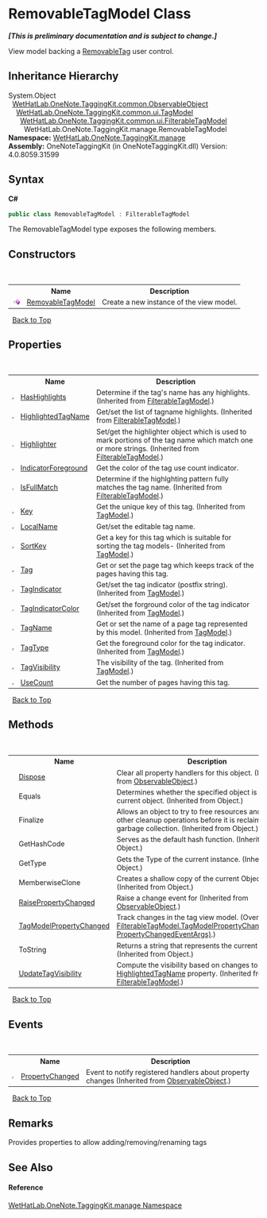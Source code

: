 # RemovableTagModel Class
 _**\[This is preliminary documentation and is subject to change.\]**_

View model backing a <a href="ef583703-d11c-ba42-c90f-7c19350d1e2b">RemovableTag</a> user control.


## Inheritance Hierarchy
System.Object<br />&nbsp;&nbsp;<a href="11d6cbca-a6ed-ac3c-8cdb-a81177e6f4fd">WetHatLab.OneNote.TaggingKit.common.ObservableObject</a><br />&nbsp;&nbsp;&nbsp;&nbsp;<a href="c74fe645-91b2-831c-6869-763addf746aa">WetHatLab.OneNote.TaggingKit.common.ui.TagModel</a><br />&nbsp;&nbsp;&nbsp;&nbsp;&nbsp;&nbsp;<a href="ff6915ee-46c5-1c9e-7b33-f1a306ce968d">WetHatLab.OneNote.TaggingKit.common.ui.FilterableTagModel</a><br />&nbsp;&nbsp;&nbsp;&nbsp;&nbsp;&nbsp;&nbsp;&nbsp;WetHatLab.OneNote.TaggingKit.manage.RemovableTagModel<br />
**Namespace:**&nbsp;<a href="6c09c3a7-2ecd-33d5-2ed0-acefd996500f">WetHatLab.OneNote.TaggingKit.manage</a><br />**Assembly:**&nbsp;OneNoteTaggingKit (in OneNoteTaggingKit.dll) Version: 4.0.8059.31599

## Syntax

**C#**<br />
``` C#
public class RemovableTagModel : FilterableTagModel
```

The RemovableTagModel type exposes the following members.


## Constructors
&nbsp;<table><tr><th></th><th>Name</th><th>Description</th></tr><tr><td>![Public method](media/pubmethod.gif "Public method")</td><td><a href="5235a1df-2564-7acd-7bf3-912397a924a9">RemovableTagModel</a></td><td>
Create a new instance of the view model.</td></tr></table>&nbsp;
<a href="#removabletagmodel-class">Back to Top</a>

## Properties
&nbsp;<table><tr><th></th><th>Name</th><th>Description</th></tr><tr><td>![Public property](media/pubproperty.gif "Public property")</td><td><a href="247b1b70-3cb1-b8ba-9e93-a518e8400840">HasHighlights</a></td><td>
Determine if the tag's name has any highlights.
 (Inherited from <a href="ff6915ee-46c5-1c9e-7b33-f1a306ce968d">FilterableTagModel</a>.)</td></tr><tr><td>![Public property](media/pubproperty.gif "Public property")</td><td><a href="c188c327-b193-b58d-7934-38711725d451">HighlightedTagName</a></td><td>
Get/set the list of tagname highlights.
 (Inherited from <a href="ff6915ee-46c5-1c9e-7b33-f1a306ce968d">FilterableTagModel</a>.)</td></tr><tr><td>![Public property](media/pubproperty.gif "Public property")</td><td><a href="deeba836-ff7c-07be-4d16-7a113ba7eb30">Highlighter</a></td><td>
Set/get the highlighter object which is used to mark portions of the tag name which match one or more strings.
 (Inherited from <a href="ff6915ee-46c5-1c9e-7b33-f1a306ce968d">FilterableTagModel</a>.)</td></tr><tr><td>![Public property](media/pubproperty.gif "Public property")</td><td><a href="eb68a667-f7fa-713b-16e9-e3f50d68b647">IndicatorForeground</a></td><td>
Get the color of the tag use count indicator.</td></tr><tr><td>![Public property](media/pubproperty.gif "Public property")</td><td><a href="a3c85c71-c40d-240a-c2cd-16186991c64f">IsFullMatch</a></td><td>
Determine if the highlghting pattern fully matches the tag name.
 (Inherited from <a href="ff6915ee-46c5-1c9e-7b33-f1a306ce968d">FilterableTagModel</a>.)</td></tr><tr><td>![Public property](media/pubproperty.gif "Public property")</td><td><a href="39f847f2-e662-d38f-d07c-23ce3a2b1ee9">Key</a></td><td>
Get the unique key of this tag.
 (Inherited from <a href="c74fe645-91b2-831c-6869-763addf746aa">TagModel</a>.)</td></tr><tr><td>![Public property](media/pubproperty.gif "Public property")</td><td><a href="ecdd57d2-f93d-815e-3b09-01670bed67c3">LocalName</a></td><td>
Get/set the editable tag name.</td></tr><tr><td>![Public property](media/pubproperty.gif "Public property")</td><td><a href="a43b259f-6bf7-d03e-274e-7d6775a5577a">SortKey</a></td><td>
Get a key for this tag which is suitable for sorting the tag models-
 (Inherited from <a href="c74fe645-91b2-831c-6869-763addf746aa">TagModel</a>.)</td></tr><tr><td>![Protected property](media/protproperty.gif "Protected property")</td><td><a href="f13dd952-ee76-bf63-e6ca-abc238060d35">Tag</a></td><td>
Get or set the page tag which keeps track of the pages having this tag.</td></tr><tr><td>![Public property](media/pubproperty.gif "Public property")</td><td><a href="135e6965-9f92-1c23-f19e-7e1943e7e0c0">TagIndicator</a></td><td>
Get/set the tag indicator (postfix string).
 (Inherited from <a href="c74fe645-91b2-831c-6869-763addf746aa">TagModel</a>.)</td></tr><tr><td>![Public property](media/pubproperty.gif "Public property")</td><td><a href="2b686f19-a0de-d569-81d1-4eb38e69e00b">TagIndicatorColor</a></td><td>
Get/set the forground color of the tag indicator
 (Inherited from <a href="c74fe645-91b2-831c-6869-763addf746aa">TagModel</a>.)</td></tr><tr><td>![Public property](media/pubproperty.gif "Public property")</td><td><a href="1fb2d87e-bc21-a776-f082-c3038bb76179">TagName</a></td><td>
Get or set the name of a page tag represented by this model.
 (Inherited from <a href="c74fe645-91b2-831c-6869-763addf746aa">TagModel</a>.)</td></tr><tr><td>![Public property](media/pubproperty.gif "Public property")</td><td><a href="e964eec6-7268-6b84-ebb8-5f7edf4a58af">TagType</a></td><td>
Get the foreground color for the tag indicator.
 (Inherited from <a href="c74fe645-91b2-831c-6869-763addf746aa">TagModel</a>.)</td></tr><tr><td>![Public property](media/pubproperty.gif "Public property")</td><td><a href="1fd994d7-e049-994c-1ebb-c3a2c6323c85">TagVisibility</a></td><td>
The visibility of the tag.
 (Inherited from <a href="c74fe645-91b2-831c-6869-763addf746aa">TagModel</a>.)</td></tr><tr><td>![Public property](media/pubproperty.gif "Public property")</td><td><a href="795e5c87-fcf0-59bc-725c-d489a3892dff">UseCount</a></td><td>
Get the number of pages having this tag.</td></tr></table>&nbsp;
<a href="#removabletagmodel-class">Back to Top</a>

## Methods
&nbsp;<table><tr><th></th><th>Name</th><th>Description</th></tr><tr><td>![Public method](media/pubmethod.gif "Public method")</td><td><a href="35d00535-1e7e-22a1-cb53-7637d411dec7">Dispose</a></td><td>
Clear all property handlers for this object.
 (Inherited from <a href="11d6cbca-a6ed-ac3c-8cdb-a81177e6f4fd">ObservableObject</a>.)</td></tr><tr><td>![Public method](media/pubmethod.gif "Public method")</td><td>Equals</td><td>
Determines whether the specified object is equal to the current object.
 (Inherited from Object.)</td></tr><tr><td>![Protected method](media/protmethod.gif "Protected method")</td><td>Finalize</td><td>
Allows an object to try to free resources and perform other cleanup operations before it is reclaimed by garbage collection.
 (Inherited from Object.)</td></tr><tr><td>![Public method](media/pubmethod.gif "Public method")</td><td>GetHashCode</td><td>
Serves as the default hash function.
 (Inherited from Object.)</td></tr><tr><td>![Public method](media/pubmethod.gif "Public method")</td><td>GetType</td><td>
Gets the Type of the current instance.
 (Inherited from Object.)</td></tr><tr><td>![Protected method](media/protmethod.gif "Protected method")</td><td>MemberwiseClone</td><td>
Creates a shallow copy of the current Object.
 (Inherited from Object.)</td></tr><tr><td>![Protected method](media/protmethod.gif "Protected method")![Code example](media/CodeExample.png "Code example")</td><td><a href="5d0bdc82-8ecd-785e-4513-483e68b3fbe6">RaisePropertyChanged</a></td><td>
Raise a change event for
 (Inherited from <a href="11d6cbca-a6ed-ac3c-8cdb-a81177e6f4fd">ObservableObject</a>.)</td></tr><tr><td>![Protected method](media/protmethod.gif "Protected method")</td><td><a href="7c715be7-7d65-93f6-9d8b-5a28272184a8">TagModelPropertyChanged</a></td><td>
Track changes in the tag view model.
 (Overrides <a href="57ee75cc-7fbb-3f1f-d50b-bfafc4604d62">FilterableTagModel.TagModelPropertyChanged(Object, PropertyChangedEventArgs)</a>.)</td></tr><tr><td>![Public method](media/pubmethod.gif "Public method")</td><td>ToString</td><td>
Returns a string that represents the current object.
 (Inherited from Object.)</td></tr><tr><td>![Protected method](media/protmethod.gif "Protected method")</td><td><a href="0bd16b12-5ebc-92e7-e707-6e9d79ff2864">UpdateTagVisibility</a></td><td>
Compute the visibility based on changes to the <a href="c188c327-b193-b58d-7934-38711725d451">HighlightedTagName</a> property.
 (Inherited from <a href="ff6915ee-46c5-1c9e-7b33-f1a306ce968d">FilterableTagModel</a>.)</td></tr></table>&nbsp;
<a href="#removabletagmodel-class">Back to Top</a>

## Events
&nbsp;<table><tr><th></th><th>Name</th><th>Description</th></tr><tr><td>![Public event](media/pubevent.gif "Public event")</td><td><a href="185ee554-4bcc-0dd9-592a-42256ef46b35">PropertyChanged</a></td><td>
Event to notify registered handlers about property changes
 (Inherited from <a href="11d6cbca-a6ed-ac3c-8cdb-a81177e6f4fd">ObservableObject</a>.)</td></tr></table>&nbsp;
<a href="#removabletagmodel-class">Back to Top</a>

## Remarks
Provides properties to allow adding/removing/renaming tags

## See Also


#### Reference
<a href="6c09c3a7-2ecd-33d5-2ed0-acefd996500f">WetHatLab.OneNote.TaggingKit.manage Namespace</a><br />
